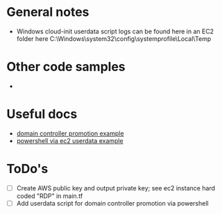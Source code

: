 # General notes
- Windows cloud-init userdata script logs can be found here in an EC2 folder here C:\Windows\system32\config\systemprofile\Local\Temp

# Other code samples
- 

# Useful docs
- [domain controller promotion example](https://github.com/andybaran/vault-in-azure/blob/main/provision-domain.tf)
- [powershell via ec2 userdata example](https://realworldit.net/archives/923)

# ToDo's
- [ ] Create AWS public key and output private key; see ec2 instance hard coded "RDP" in main.tf
- [ ] Add userdata script for domain controller promotion via powershell
